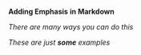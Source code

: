 **Adding Emphasis**
__in Markdown__

*There are many ways*
_you can do this_

_These are just **some** examples_ 
